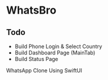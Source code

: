# WhatsBro

## Todo
- Build Phone Login & Select Country
- Build Dashboard Page (MainTab)
-  Build Status Page

WhatsApp Clone Using SwiftUI
